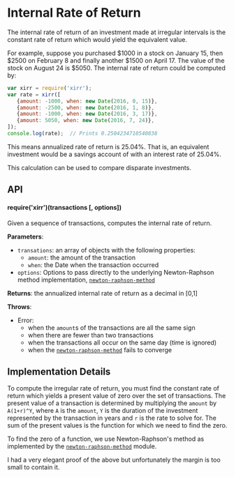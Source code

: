 # Internal Rate of Return

The internal rate of return of an investment made at irregular intervals is the constant rate of return which would yield the equivalent value.

For example, suppose you purchased $1000 in a stock on January 15, then $2500 on February 8 and finally another $1500 on April 17.  The value of the stock on August 24 is $5050.  The internal rate of return could be computed by:

```` javascript
var xirr = require('xirr');
var rate = xirr([
   {amount: -1000, when: new Date(2016, 0, 15)},
   {amount: -2500, when: new Date(2016, 1, 8)},
   {amount: -1000, when: new Date(2016, 3, 17)},
   {amount: 5050, when: new Date(2016, 7, 24)},
]);
console.log(rate);  // Prints 0.2504234710540838
````

This means annualized rate of return is 25.04%.  That is, an equivalent investment would be a savings account of with an interest rate of 25.04%.

This calculation can be used to compare disparate investments.

## API

#### require('xirr')(transactions [, options])

Given a sequence of transactions, computes the internal rate of return.

**Parameters**:
- `transations`: an array of objects with the following properties:
  - `amount`: the amount of the transaction
  - `when`: the Date when the transaction occurred
- `options`: Options to pass directly to the underlying Newton-Raphson method implementation, [`newton-raphson-method`](https://github.com/scijs/newton-raphson-method)

**Returns**: the annualized internal rate of return as a decimal in [0,1]

**Throws**:
- Error:
  - when the `amount`s of the transactions are all the same sign
  - when there are fewer than two transactions
  - when the transactions all occur on the same day (time is ignored)
  - when the [`newton-raphson-method`](https://github.com/scijs/newton-raphson-method) fails to converge

## Implementation Details

To compute the irregular rate of return, you must find the constant rate of return which yields a present value of zero over the set of transactions.  The present value of a transaction is determined by multiplying the `amount` by `A(1+r)^Y`, where `A` is the `amount`, `Y` is the duration of the investment represented by the transaction in years and  `r` is the rate to solve for.  The sum of the present values is the function for which we need to find the zero.

To find the zero of a function, we use Newton-Raphson's method as implemented by the [`newton-raphson-method`](https://github.com/scijs/newton-raphson-method) module.

I had a very elegant proof of the above but unfortunately the margin is too small to contain it.
